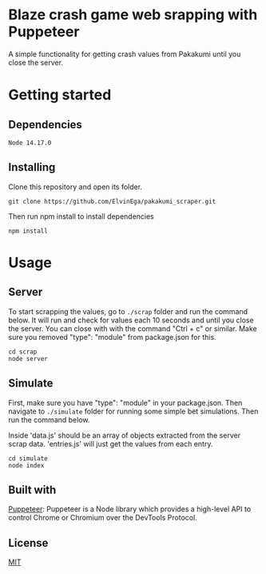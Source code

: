 # Blaze crash game web srapping with Puppeteer

A simple functionality for getting crash values from Pakakumi until you close the server.

# Getting started

## Dependencies

```
Node 14.17.0
```

## Installing

Clone this repository and open its folder.

```
git clone https://github.com/ElvinEga/pakakumi_scraper.git
```

Then run npm install to install dependencies

```
npm install
```

# Usage

## Server

To start scrapping the values, go to `./scrap` folder and run the command below. It will run and check for values each 10 seconds and until you close the server. You can close with with the command "Ctrl + c" or similar. Make sure you removed "type": "module" from package.json for this.

```
cd scrap
node server
```

## Simulate

First, make sure you have "type": "module" in your package.json. Then navigate to `./simulate` folder for running some simple bet simulations. Then run the command below.

Inside 'data.js' should be an array of objects extracted from the server scrap data.
'entries.js' will just get the values from each entry.

```
cd simulate
node index
```

## Built with

[Puppeteer](https://pptr.dev/): Puppeteer is a Node library which provides a high-level API to control Chrome or Chromium over the DevTools Protocol.

## License

[MIT](https://choosealicense.com/licenses/mit/)

